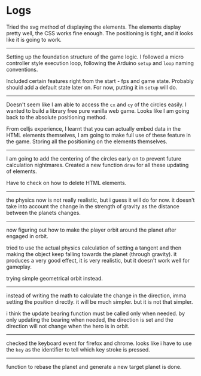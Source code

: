 # Logs

Tried the svg method of displaying the elements. The elements display pretty well, the CSS works fine enough. The positioning is tight, and it looks like it is going to work.

---

Setting up the foundation structure of the game logic. I followed a micro controller style execution loop, following the Arduino `setup` and `loop` naming conventions.

Included certain features right from the start - fps and game state. Probably should add a default state later on. For now, putting it in `setup` will do.

---

Doesn't seem like I am able to access the `cx` and `cy` of the circles easily. I wanted to build a library free pure vanilla web game. Looks like I am going back to the absolute positioning method.

From celljs experience, I learnt that you can actually embed data in the HTML elements themselves, I am going to make full use of these feature in the game. Storing all the positioning on the elements themselves.

---

I am going to add the centering of the circles early on to prevent future calculation nightmares. Created a new function `draw` for all these updating of elements.

Have to check on how to delete HTML elements.

---

the physics now is not really realistic, but i guess it will do for now. it doesn't take into account the change in the strength of gravity as the distance between the planets changes.

---

now figuring out how to make the player orbit around the planet after engaged in orbit.

tried to use the actual physics calculation of setting a tangent and then making the object keep falling towards the planet (through gravity). it produces a very good effect, it is very realistic, but it doesn't work well for gameplay.

trying simple geometrical orbit instead.

---

instead of writing the math to calculate the change in the direction, imma setting the position directly. it will be much simpler. but it is not that simpler.

i think the update bearing function must be called only when needed. by only updating the bearing when needed, the direction is set and the direction will not change when the hero is in orbit.

---

checked the keyboard event for firefox and chrome. looks like i have to use the `key` as the identifier to tell which key stroke is pressed.

---

function to rebase the planet and generate a new target planet is done.

